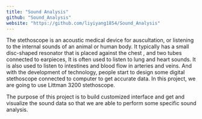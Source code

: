 ```yaml
---
title: "Sound Analysis"
github: "Sound_Analysis"
website: "https://github.com/liyiyang1854/Sound_Analysis"
---
```


The stethoscope is an acoustic medical device for auscultation, or listening to the internal sounds of an animal or human body. It typically has a small disc-shaped resonator that is placed against the chest , and two tubes connected to earpieces, It is often used to listen to lung and heart sounds. It is also used to listen to intestines and blood flow in arteries and veins. And with the development of technology, people start to design some digital stethoscope connected to computer to get accurate data. In this project, we are going to use Littman 3200 stethoscope.
 
The purpose of this project is to build customized interface and get and visualize the sound data so that we are able to perform some specific sound analysis.
